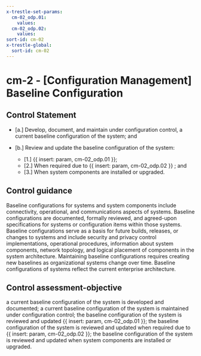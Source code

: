 ```yaml
---
x-trestle-set-params:
  cm-02_odp.01:
    values:
  cm-02_odp.02:
    values:
sort-id: cm-02
x-trestle-global:
  sort-id: cm-02
---
```


# cm-2 - \[Configuration Management\] Baseline Configuration

## Control Statement

- \[a.\] Develop, document, and maintain under configuration control, a current baseline configuration of the system; and

- \[b.\] Review and update the baseline configuration of the system:

  - \[1.\] {{ insert: param, cm-02_odp.01 }};
  - \[2.\] When required due to {{ insert: param, cm-02_odp.02 }} ; and
  - \[3.\] When system components are installed or upgraded.

## Control guidance

Baseline configurations for systems and system components include connectivity, operational, and communications aspects of systems. Baseline configurations are documented, formally reviewed, and agreed-upon specifications for systems or configuration items within those systems. Baseline configurations serve as a basis for future builds, releases, or changes to systems and include security and privacy control implementations, operational procedures, information about system components, network topology, and logical placement of components in the system architecture. Maintaining baseline configurations requires creating new baselines as organizational systems change over time. Baseline configurations of systems reflect the current enterprise architecture.

## Control assessment-objective

a current baseline configuration of the system is developed and documented;
a current baseline configuration of the system is maintained under configuration control;
the baseline configuration of the system is reviewed and updated {{ insert: param, cm-02_odp.01 }};
the baseline configuration of the system is reviewed and updated when required due to {{ insert: param, cm-02_odp.02 }};
the baseline configuration of the system is reviewed and updated when system components are installed or upgraded.
